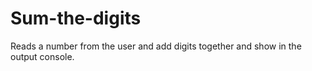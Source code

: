 # Sum-the-digits
Reads a number from the user and add digits together and show in the output console.
